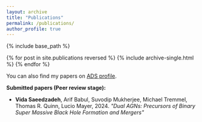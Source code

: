 ```yaml
---
layout: archive
title: "Publications"
permalink: /publications/
author_profile: true
---
```

{% include base_path %}

{% for post in site.publications reversed %}
  {% include archive-single.html %}
{% endfor %}

<p>You can also find my papers on <a href="https://ui.adsabs.harvard.edu/public-libraries/VpIIp5VrTBarBZq_afDM_A">ADS profile</a>.</p>

<p><strong>Submitted papers (Peer review stage):</strong></p>

<ul>
	<li><strong>Vida Saeedzadeh</strong>, Arif Babul, Suvodip Mukherjee, Michael Tremmel, Thomas R. Quinn, Lucio Mayer, 2024. <em>&quot;Dual AGNs: Precursors of Binary Super Massive Black Hole Formation and Mergers&quot;</em></li>
</ul>
<ul>
